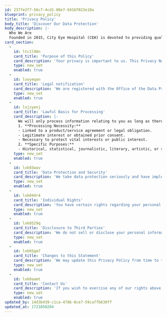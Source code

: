 ```yaml
---
id: 2377e2f7-56c7-4cd1-80e7-9416f023e10a
blueprint: privacy_policy
title: 'Privacy Policy'
body_title: 'Discover Our Data Protection'
body_description: |-
  Who We Are
  Founded in 2015, City Eye Hospital (CEH) is devoted to providing quality eye care to all patients. Our approach blends a walk-in Main Hospital with an Appointment Clinic and a branch in Nyeri. The Main Hospital is conveniently located on Ngong Road, the Appointment Clinic at Upper Hill Medical Centre, and the Nyeri Branch on Mbuni Road. CEH is the Data Controller for the information it collects and records, uses, and stores about its patients, carers, staff, and the public. CEH processes its data electronically and using paper-based systems.
card_section:
  -
    id: ltc1l90n
    card_title: 'Purpose of this Policy'
    card_description: 'Your privacy is important to us. This Privacy Notice (the "Policy") explains the personal data City Eye Hospital (CEH) collects, how CEH processes it, and for what purposes. This statement applies to all patients, customers, suppliers, and all visitors to any of CEH''s premises. Personal data in this context means information relating to an identified or identifiable natural person. CEH is committed to ensuring that your personal data is collected and used lawfully and transparently. We process your personal information under the Data Protection Act 2019 and the Data Protection (General) Regulations, 2021. We advise you to read the Notice in its entirety.'
    type: new_set
    enabled: true
  -
    id: lvoyeqan
    card_title: 'Legal notification'
    card_description: 'We are registered with the Office of the Data Protection Commissioner (ODPC). If you would like to look at our registration, please go to the Data Protection register on the ODPC website or use the link: [https://www.odpc.go.ke/registered-data-handlers/](https://www.odpc.go.ke/registered-data-handlers/){:target="_blank"}'
    type: new_set
    enabled: true
  -
    id: lxjzyenj
    card_title: 'Lawful Basis for Processing'
    card_description: |-
      We will only process information relating to you as long as there is a lawful basis as described in the DPA 2019 and it is necessary to do so. Where you consent to the processing for one or more specified purposes where the processing is necessary:
      1. **Processing Necessity:**
      - Linked to a product/service agreement or legal obligation.
      - Legitimate interest or obtained prior consent.
      - Necessary to protect vital interests or public interest.
      2. **Specific Purposes:**
      - Historical, statistical, journalistic, literary, artistic, or scientific research.
    type: new_set
    enabled: true
  -
    id: lxk03wav
    card_title: 'Data Protection and Security'
    card_description: 'We take data protection seriously and have implemented measures to safeguard your personal information. We use secure servers and encryption technologies to protect your data. Access to your information is limited to authorized personnel only.'
    type: new_set
    enabled: true
  -
    id: lxk044r4
    card_title: 'Individual Rights'
    card_description: 'You have certain rights regarding your personal data under the GDPR, including the right to access, rectify, information, object, rectification, data portability and delete your information. If you have any questions or requests regarding your data, please contact us at [dpo@cityeyehospital.or.ke](dpo@cityeyehospital.or.ke){:target="_blank"}'
    type: new_set
    enabled: true
  -
    id: lxk0529q
    card_title: 'Disclosure to Third Parties'
    card_description: 'We do not sell or disclose your personal information to third parties unless required by law or with your explicit consent.'
    type: new_set
    enabled: true
  -
    id: lxk05gm7
    card_title: 'Changes to this Statement'
    card_description: 'We may update this Privacy Policy from time to time. Please check this page for any changes or updates. To read more and gain a deeper understanding of our privacy policy, click on the "Read More" link. [Read More](https://www.cityeyehospital.or.ke/assets/pdfs/CEH%20Privacy%20Policy.pdf){:target="_blank"}'
    type: new_set
    enabled: true
  -
    id: lxk0aamt
    card_title: 'Contact Us'
    card_description: 'If you wish to exercise any of our rights above, please contact us on [dpo@cityeyehospital.or.ke](dpo@cityeyehospital.or.ke){:target="_blank"} We will seek to deal with your request without undue delay and in any event in accordance with the Data Protection Act, 2019 and the Data Protection (General) Regulations, 2021.'
    type: new_set
    enabled: true
updated_by: 14d3b439-c1ca-4786-8ce7-59caffb630ff
updated_at: 1721050204
---
```

